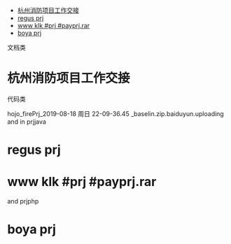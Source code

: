 
<!-- TOC -->

- [杭州消防项目工作交接](#%E6%9D%AD%E5%B7%9E%E6%B6%88%E9%98%B2%E9%A1%B9%E7%9B%AE%E5%B7%A5%E4%BD%9C%E4%BA%A4%E6%8E%A5)
- [regus prj](#regus-prj)
- [www klk #prj #payprj.rar](#www-klk-prj-payprjrar)
- [boya prj](#boya-prj)

<!-- /TOC -->

文档类

# 杭州消防项目工作交接

代码类

hojo_firePrj_2019-08-18 周日 22-09-36.45 _baselin.zip.baiduyun.uploading
and in prjjava

# regus prj

# www klk #prj #payprj.rar

 and prjphp

# boya prj 

